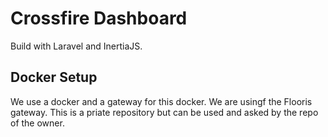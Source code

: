 # Crossfire Dashboard
Build with Laravel and InertiaJS.

## Docker Setup
We use a docker and a gateway for this docker. We are usingf the Flooris gateway. This is a priate repository but can be used and asked by the repo of the owner.
